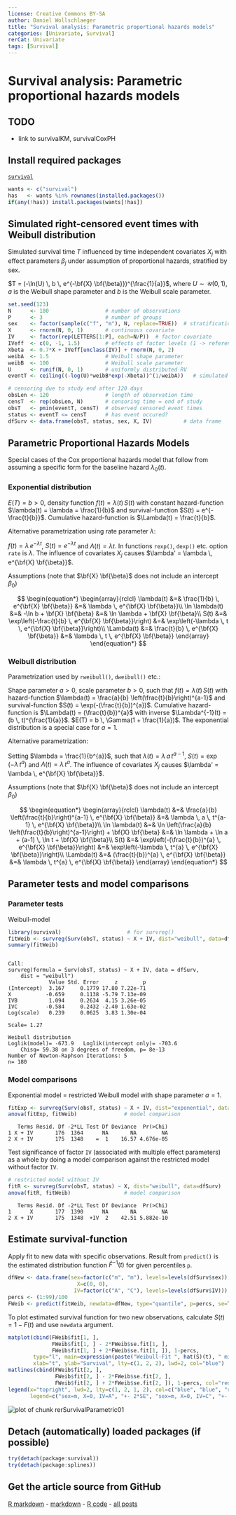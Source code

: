 ```yaml
---
license: Creative Commons BY-SA
author: Daniel Wollschlaeger
title: "Survival analysis: Parametric proportional hazards models"
categories: [Univariate, Survival]
rerCat: Univariate
tags: [Survival]
---
```


Survival analysis: Parametric proportional hazards models
=========================

TODO
-------------------------

 - link to survivalKM, survivalCoxPH

Install required packages
-------------------------

[`survival`](http://cran.r-project.org/package=survival)


```r
wants <- c("survival")
has   <- wants %in% rownames(installed.packages())
if(any(!has)) install.packages(wants[!has])
```


Simulated right-censored event times with Weibull distribution
-------------------------

Simulated survival time $T$ influenced by time independent covariates $X_{j}$ with effect parameters $\beta_{j}$ under assumption of proportional hazards, stratified by sex.

$T = (-\ln(U) \, b \, e^{-\bf{X} \bf{\beta}})^{\frac{1}{a}}$, where $U \sim \mathcal{U}(0, 1)$, $a$ is the Weibull shape parameter and $b$ is the Weibull scale parameter.


```r
set.seed(123)
N      <- 180                  # number of observations
P      <- 3                    # number of groups
sex    <- factor(sample(c("f", "m"), N, replace=TRUE))  # stratification factor
X      <- rnorm(N, 0, 1)       # continuous covariate
IV     <- factor(rep(LETTERS[1:P], each=N/P))  # factor covariate
IVeff  <- c(0, -1, 1.5)        # effects of factor levels (1 -> reference level)
Xbeta  <- 0.7*X + IVeff[unclass(IV)] + rnorm(N, 0, 2)
weibA  <- 1.5                  # Weibull shape parameter
weibB  <- 100                  # Weibull scale parameter
U      <- runif(N, 0, 1)       # uniformly distributed RV
eventT <- ceiling((-log(U)*weibB*exp(-Xbeta))^(1/weibA))   # simulated event time

# censoring due to study end after 120 days
obsLen <- 120                  # length of observation time
censT  <- rep(obsLen, N)       # censoring time = end of study
obsT   <- pmin(eventT, censT)  # observed censored event times
status <- eventT <= censT      # has event occured?
dfSurv <- data.frame(obsT, status, sex, X, IV)          # data frame
```


Parametric Proportional Hazards Models
-------------------------

Special cases of the Cox proportional hazards model that follow from assuming a specific form for the baseline hazard $\lambda_{0}(t)$.

### Exponential distribution

$E(T) = b > 0$, density function $f(t) = \lambda(t) \, S(t)$ with constant hazard-function $\lambda(t) = \lambda = \frac{1}{b}$ and survival-function $S(t) = e^{-\frac{t}{b}}$. Cumulative hazard-function is $\Lambda(t) = \frac{t}{b}$.

Alternative parametrization using rate parameter $\lambda$:

$f(t) = \lambda \, e^{-\lambda t}$, $S(t) = e^{-\lambda t}$ and $\Lambda(t) = \lambda t$. In functions `rexp()`, `dexp()` etc. option `rate` is $\lambda$. The influence of covariates $X_{j}$ causes $\lambda' = \lambda \, e^{\bf{X} \bf{\beta}}$. 

Assumptions (note that $\bf{X} \bf{\beta}$ does not include an intercept $\beta_{0}$)

$$
\begin{equation*}
\begin{array}{rclcl}
\lambda(t)     &=& \frac{1}{b} \, e^{\bf{X} \bf{\beta}} &=& \lambda \, e^{\bf{X} \bf{\beta}}\\
\ln \lambda(t) &=& -\ln b + \bf{X} \bf{\beta} &=& \ln \lambda + \bf{X} \bf{\beta}\\
S(t)           &=& \exp\left(-\frac{t}{b} \, e^{\bf{X} \bf{\beta}}\right) &=& \exp\left(-\lambda \, t \, e^{\bf{X} \bf{\beta}}\right)\\
\Lambda(t)     &=& \frac{t}{b} \, e^{\bf{X} \bf{\beta}} &=& \lambda \, t \, e^{\bf{X} \bf{\beta}}
\end{array}
\end{equation*}
$$

### Weibull distribution

Parametrization used by `rweibull()`, `dweibull()` etc.:

Shape parameter $a > 0$, scale parameter $b > 0$, such that $f(t) = \lambda(t) \, S(t)$ with hazard-function $\lambda(t) = \frac{a}{b} \left(\frac{t}{b}\right)^{a-1}$ and survival-function $S(t) = \exp(-(\frac{t}{b})^{a})$. Cumulative hazard-function is $\Lambda(t) = (\frac{t}{b})^{a}$ with inverse $\Lambda^{-1}(t) = (b \, t)^{\frac{1}{a}}$. $E(T) = b \, \Gamma(1 + \frac{1}{a})$. The exponential distribution is a special case for $a = 1$.

Alternative parametrization:

Setting $\lambda = \frac{1}{b^{a}}$, such that $\lambda(t) = \lambda \, a \, t^{a-1}$, $S(t) = \exp(-\lambda \, t^{a})$ and $\Lambda(t) = \lambda \, t^{a}$. The influence of covariates $X_{j}$ causes $\lambda' = \lambda \, e^{\bf{X} \bf{\beta}}$.

Assumptions (note that $\bf{X} \bf{\beta}$ does not include an intercept $\beta_{0}$)

$$
\begin{equation*}
\begin{array}{rclcl}
\lambda(t)     &=& \frac{a}{b} \left(\frac{t}{b}\right)^{a-1} \, e^{\bf{X} \bf{\beta}} &=& \lambda \, a \, t^{a-1} \, e^{\bf{X} \bf{\beta}}\\
\ln \lambda(t) &=& \ln \left(\frac{a}{b} \left(\frac{t}{b}\right)^{a-1}\right) + \bf{X} \bf{\beta} &=& \ln \lambda + \ln a + (a-1) \, \ln t + \bf{X} \bf{\beta}\\
S(t)           &=& \exp\left(-(\frac{t}{b})^{a} \, e^{\bf{X} \bf{\beta}}\right) &=& \exp\left(-\lambda \, t^{a} \, e^{\bf{X} \bf{\beta}}\right)\\
\Lambda(t)     &=& (\frac{t}{b})^{a} \, e^{\bf{X} \bf{\beta}} &=& \lambda \, t^{a} \, e^{\bf{X} \bf{\beta}}
\end{array}
\end{equation*}
$$

Parameter tests and model comparisons
-------------------------

### Parameter tests

Weibull-model


```r
library(survival)                     # for survreg()
fitWeib <- survreg(Surv(obsT, status) ~ X + IV, dist="weibull", data=dfSurv)
summary(fitWeib)
```

```

Call:
survreg(formula = Surv(obsT, status) ~ X + IV, data = dfSurv, 
    dist = "weibull")
             Value Std. Error     z        p
(Intercept)  3.167     0.1779 17.80 7.22e-71
X           -0.659     0.1138 -5.79 7.13e-09
IVB          1.094     0.2634  4.15 3.26e-05
IVC         -0.584     0.2432 -2.40 1.63e-02
Log(scale)   0.239     0.0625  3.83 1.30e-04

Scale= 1.27 

Weibull distribution
Loglik(model)= -673.9   Loglik(intercept only)= -703.6
	Chisq= 59.38 on 3 degrees of freedom, p= 8e-13 
Number of Newton-Raphson Iterations: 5 
n= 180 
```


### Model comparisons

Exponential model = restricted Weibull model with shape parameter $a = 1$.


```r
fitExp <- survreg(Surv(obsT, status) ~ X + IV, dist="exponential", data=dfSurv)
anova(fitExp, fitWeib)               # model comparison
```

```
   Terms Resid. Df -2*LL Test Df Deviance  Pr(>Chi)
1 X + IV       176  1364      NA       NA        NA
2 X + IV       175  1348    =  1    16.57 4.676e-05
```


Test significance of factor `IV` (associated with multiple effect parameters) as a whole by doing a model comparison against the restricted model without factor `IV`.


```r
# restricted model without IV
fitR <- survreg(Surv(obsT, status) ~ X, dist="weibull", data=dfSurv)
anova(fitR, fitWeib)                 # model comparison
```

```
   Terms Resid. Df -2*LL Test Df Deviance  Pr(>Chi)
1      X       177  1390      NA       NA        NA
2 X + IV       175  1348  +IV  2    42.51 5.882e-10
```


Estimate survival-function
-------------------------

Apply fit to new data with specific observations. Result from `predict()` is the estimated distribution function $\hat{F}^{-1}(t)$ for given percentiles `p`.


```r
dfNew <- data.frame(sex=factor(c("m", "m"), levels=levels(dfSurv$sex)),
                      X=c(0, 0),
                     IV=factor(c("A", "C"), levels=levels(dfSurv$IV)))
percs <- (1:99)/100
FWeib <- predict(fitWeib, newdata=dfNew, type="quantile", p=percs, se=TRUE)
```


To plot estimated survival function for two new observations, calculate $S(t) = 1-F(t)$ and use `newdata` argument.


```r
matplot(cbind(FWeib$fit[1, ],
              FWeib$fit[1, ] - 2*FWeib$se.fit[1, ],
              FWeib$fit[1, ] + 2*FWeib$se.fit[1, ]), 1-percs,
        type="l", main=expression(paste("Weibull-Fit ", hat(S)(t), " mit SE")),
        xlab="t", ylab="Survival", lty=c(1, 2, 2), lwd=2, col="blue")
matlines(cbind(FWeib$fit[2, ],
               FWeib$fit[2, ] - 2*FWeib$se.fit[2, ],
               FWeib$fit[2, ] + 2*FWeib$se.fit[2, ]), 1-percs, col="red", lwd=2)
legend(x="topright", lwd=2, lty=c(1, 2, 1, 2), col=c("blue", "blue", "red", "red"),
       legend=c("sex=m, X=0, IV=A", "+- 2*SE", "sex=m, X=0, IV=C", "+- 2*SE"))
```

![plot of chunk rerSurvivalParametric01](content/assets/figure/rerSurvivalParametric01.png) 


Detach (automatically) loaded packages (if possible)
-------------------------


```r
try(detach(package:survival))
try(detach(package:splines))
```


Get the article source from GitHub
----------------------------------------------

[R markdown](https://github.com/dwoll/RExRepos/raw/master/Rmd/survivalParametric.Rmd) - [markdown](https://github.com/dwoll/RExRepos/raw/master/md/survivalParametric.md) - [R code](https://github.com/dwoll/RExRepos/raw/master/R/survivalParametric.R) - [all posts](https://github.com/dwoll/RExRepos/)

